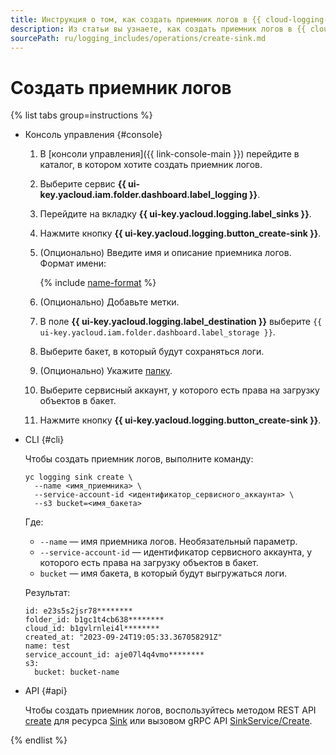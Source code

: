 ```yaml
---
title: Инструкция о том, как создать приемник логов в {{ cloud-logging-name }}
description: Из статьи вы узнаете, как создать приемник логов в {{ cloud-logging-name }}.
sourcePath: ru/logging_includes/operations/create-sink.md
---
```


# Создать приемник логов

{% list tabs group=instructions %}

- Консоль управления {#console}

    1. В [консоли управления]({{ link-console-main }}) перейдите в каталог, в котором хотите создать приемник логов.
    1. Выберите сервис **{{ ui-key.yacloud.iam.folder.dashboard.label_logging }}**.
    1. Перейдите на вкладку **{{ ui-key.yacloud.logging.label_sinks }}**.
    1. Нажмите кнопку **{{ ui-key.yacloud.logging.button_create-sink }}**.
    1. (Опционально) Введите имя и описание приемника логов. Формат имени:

        {% include [name-format](../../_includes/name-format.md) %}

    1. (Опционально) Добавьте метки.
    1. В поле **{{ ui-key.yacloud.logging.label_destination }}** выберите `{{ ui-key.yacloud.iam.folder.dashboard.label_storage }}`.
    1. Выберите бакет, в который будут сохраняться логи.
    1. (Опционально) Укажите [папку](../../storage/concepts/object.md#folder).
    1. Выберите сервисный аккаунт, у которого есть права на загрузку объектов в бакет.
    1. Нажмите кнопку **{{ ui-key.yacloud.logging.button_create-sink }}**.

- CLI {#cli}

    Чтобы создать приемник логов, выполните команду:
    ```
    yc logging sink create \
      --name <имя_приемника> \
      --service-account-id <идентификатор_сервисного_аккаунта> \
      --s3 bucket=<имя_бакета>
    ```

    Где:
    * `--name` — имя приемника логов. Необязательный параметр.
    * `--service-account-id` — идентификатор сервисного аккаунта, у которого есть права на загрузку объектов в бакет.
    * `bucket` — имя бакета, в который будут выгружаться логи.

    Результат:
    ```
    id: e23s5s2jsr78********
    folder_id: b1gc1t4cb638********
    cloud_id: b1gvlrnlei4l********
    created_at: "2023-09-24T19:05:33.367058291Z"
    name: test
    service_account_id: aje07l4q4vmo********
    s3:
      bucket: bucket-name
    ```

- API {#api}

    Чтобы создать приемник логов, воспользуйтесь методом REST API [create](../api-ref/Sink/create.md) для ресурса [Sink](../api-ref/Sink/index.md) или вызовом gRPC API [SinkService/Create](../api-ref/grpc/Sink/create.md).

{% endlist %}
